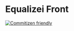 # Equalizei Front

[![Commitizen friendly](https://img.shields.io/badge/commitizen-friendly-brightgreen.svg)](http://commitizen.github.io/cz-cli/)
